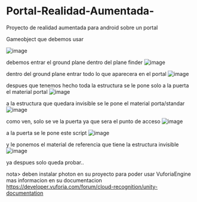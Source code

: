 # Portal-Realidad-Aumentada-
Proyecto de realidad aumentada para android sobre un portal

Gameobject que debemos usar

![image](https://user-images.githubusercontent.com/66282767/156300788-372e3088-42e3-4840-ab55-77e74c12753f.png)



debemos entrar el ground plane dentro del plane finder 
![image](https://user-images.githubusercontent.com/66282767/156300827-7eafe184-6205-43ef-9eca-dfc516952fe2.png)



dentro del ground plane entrar todo lo que aparecera en el portal
![image](https://user-images.githubusercontent.com/66282767/156300863-79fe87f6-2696-4bd2-b5a4-9025c72325a0.png)



despues que tenemos hecho toda la estructura se le pone solo a la puerta el material portal 
![image](https://user-images.githubusercontent.com/66282767/156301162-2d44709c-5d00-4df6-9f69-76cc63586976.png)



a la estructura que quedara invisible se le pone el material porta/standar
![image](https://user-images.githubusercontent.com/66282767/156301200-e0a89a21-4065-41a1-a2f3-1966f9981205.png)



como ven, solo se ve la puerta ya que sera el punto de acceso
![image](https://user-images.githubusercontent.com/66282767/156301228-4172dbdf-b02f-47fc-a162-083df494a5fd.png)



a la puerta se le pone este script 
![image](https://user-images.githubusercontent.com/66282767/156301326-a10a8172-2ed2-490e-a6c6-16ab37dd1c97.png)



y le ponemos el material de referencia que tiene la estructura invisible 
![image](https://user-images.githubusercontent.com/66282767/156301370-edcee51f-7e84-4456-8d31-b601da91bca4.png)



ya despues solo queda probar..



nota> deben instalar photon en su proyecto para poder usar VuforiaEngine
mas informacion en su documentacion https://developer.vuforia.com/forum/cloud-recognition/unity-documentation

